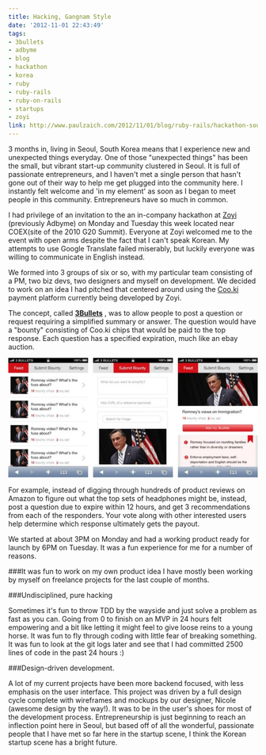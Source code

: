 ```yaml
---
title: Hacking, Gangnam Style
date: '2012-11-01 22:43:49'
tags:
- 3bullets
- adbyme
- blog
- hackathon
- korea
- ruby
- ruby-rails
- ruby-on-rails
- startups
- zoyi
link: http://www.paulzaich.com/2012/11/01/blog/ruby-rails/hackathon-south-korea/
---
```


3 months in, living in Seoul, South Korea means that I experience new and unexpected things everyday. One of those "unexpected things" has been the small, but vibrant start-up community clustered in Seoul. It is full of passionate entrepreneurs, and I haven't met a single person that hasn't gone out of their way to help me get plugged into the community here. I instantly felt welcome and 'in my element' as soon as I began to meet people in this community. Entrepreneurs have so much in common.

I had privilege of an invitation to the an in-company hackathon at
[Zoyi](http://zoyi.co/) (previously Adbyme) on Monday and Tuesday this week located near COEX(site of the 2010 G20 Summit). Everyone at Zoyi welcomed me to the event with open arms despite the fact that I can't speak Korean. My attempts to use Google Translate failed miserably, but luckily everyone was willing to communicate in English instead.

We formed into 3 groups of six or so, with my particular team consisting of a PM, two biz devs, two designers and myself on development. We decided to work on an idea I had pitched that centered around using the
[Coo.ki](http://coo.ki/) payment platform currently being developed by Zoyi.

The concept, called
**[3Bullets](http://3bullets.net/)**
, was to allow people to post a question or request requiring a simplified summary or answer. The question would have a "bounty" consisting of Coo.ki chips that would be paid to the top response. Each question has a specified expiration, much like an ebay auction.


[![](/images/blog/2012-11-01-hacking-gangnam-style.jpg)](http://3bullets.net)

For example, instead of digging through hundreds of product reviews on Amazon to figure out what the top sets of headphones might be, instead, post a question due to expire within 12 hours, and get 3 recommendations from each of the responders. Your vote along with other interested users help determine which response ultimately gets the payout.

We started at about 3PM on Monday and had a working product ready for launch by 6PM on Tuesday. It was a fun experience for me for a number of reasons.

###It was fun to work on my own product idea
I have mostly been working by myself on freelance projects for the last couple of months.

###Undisciplined, pure hacking

Sometimes it's fun to throw TDD by the wayside and just solve a problem as fast as you can. Going from 0 to finish on an MVP in 24 hours felt empowering and a bit like letting it might feel to give loose reins to a young horse. It was fun to
fly through coding with little fear of breaking something. It was fun to look at the git logs later and see that I had committed 2500 lines of code in the past 24 hours :)

###Design-driven development.

A lot of my current projects have been more backend focused, with less emphasis on the user interface. This project was driven by a full design cycle complete with wireframes and mockups by our designer, Nicole (awesome design by the way!). It was to be in the user's shoes for most of the development process.
Entrepreneurship is just beginning to reach an inflection point here in Seoul, but based off of all the wonderful, passionate people that I have met so far here in the startup scene, I think the Korean startup scene has a bright future.

